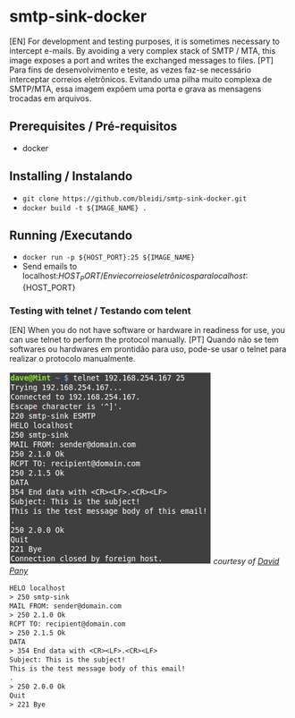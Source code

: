 # smtp-sink-docker
[EN] For development and testing purposes, it is sometimes necessary to intercept e-mails. By avoiding a very complex stack of SMTP / MTA, this image exposes a port and writes the exchanged messages to files.
[PT] Para fins de desenvolvimento e teste, as vezes faz-se necessário interceptar correios eletrônicos. Evitando uma pilha muito complexa de SMTP/MTA, essa imagem expõem uma porta e grava as mensagens trocadas em arquivos. 

## Prerequisites / Pré-requisitos
- docker

## Installing / Instalando
- ```git clone https://github.com/bleidi/smtp-sink-docker.git```
- ```docker build -t ${IMAGE_NAME} .```

## Running /Executando
- ```docker run -p ${HOST_PORT}:25 ${IMAGE_NAME}```
- Send emails to localhost:${HOST_PORT} / Envie correios eletrônicos para localhost:${HOST_PORT}

### Testing with telnet / Testando com telent
[EN] When you do not have software or hardware in readiness for use, you can use telnet to perform the protocol manually.
[PT] Quando não se tem softwares ou hardwares em prontidão para uso, pode-se usar o telnet para realizar o protocolo manualmente.

![Sample of SMTP over TELNET](/images/telnet.png)
*courtesy of [David Pany](http://dfirdave.blogspot.com)*

```
HELO localhost
> 250 smtp-sink
MAIL FROM: sender@domain.com
> 250 2.1.0 Ok
RCPT TO: recipient@domain.com
> 250 2.1.5 Ok
DATA
> 354 End data with <CR><LF>.<CR><LF>
Subject: This is the subject!
This is the test message body of this email!
.
> 250 2.0.0 Ok
Quit
> 221 Bye
```